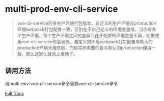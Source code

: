 # multi-prod-env-cli-service

>vue-cli-service的多生产环境打包版本，自定义的生产环境与production环境webpack打包配置一致，区别在于自己定义的环境变量值。当你有多个生产环境，每个生产环境之间的差异只在于配置的环境变量不同，如果使用vue-cli-service你会发现，自定义的环境webpack打包配置与默认的production环境大相径庭，而你实际需要的是与默认的production保持一致，那么这家伙就派上用场了。
## 调用方法
用multi-env-vue-cli-service命令替换vue-cli-service命令

[Full Docs](https://cli.vuejs.org/)
